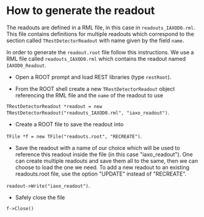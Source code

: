 # How to generate the readout

The readouts are defined in a RML file, in this case in `readouts_IAXOD0.rml`. This file contains definitions for multiple readouts which correspond to the section called `TRestDetectorReadout` with name given by the field `name`.

In order to generate the `readout.root` file follow this instructions. We use a RML file called `readouts_IAXOD0.rml` which contains the readout named `IAXOD0_Readout`.

* Open a ROOT prompt and load REST libraries (type `restRoot`).

* From the ROOT shell create a new `TRestDetectorReadout` object referencing the RML file and the `name` of the readout to use 

```TRestDetectorReadout *readout = new TRestDetectorReadout("readouts_IAXOD0.rml", "iaxo_readout")```.

* Create a ROOT file to save the readout into

```TFile *f = new TFile("readouts.root", "RECREATE")```.

* Save the readout with a name of our choice which will be used to reference this readout inside the file (in this case "iaxo_readout"). One can create multiple readouts and save them all to the same, then we can choose to load the one we need. To add a new readout to an existing readouts.root file, use the option "UPDATE" instead of "RECREATE".

```readout->Write("iaxo_readout")```.

* Safely close the file

```f->Close()```
